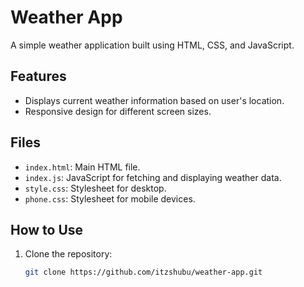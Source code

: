 # Weather App

A simple weather application built using HTML, CSS, and JavaScript.

## Features

- Displays current weather information based on user's location.
- Responsive design for different screen sizes.

## Files

- `index.html`: Main HTML file.
- `index.js`: JavaScript for fetching and displaying weather data.
- `style.css`: Stylesheet for desktop.
- `phone.css`: Stylesheet for mobile devices.

## How to Use

1. Clone the repository:
   ```bash
   git clone https://github.com/itzshubu/weather-app.git

